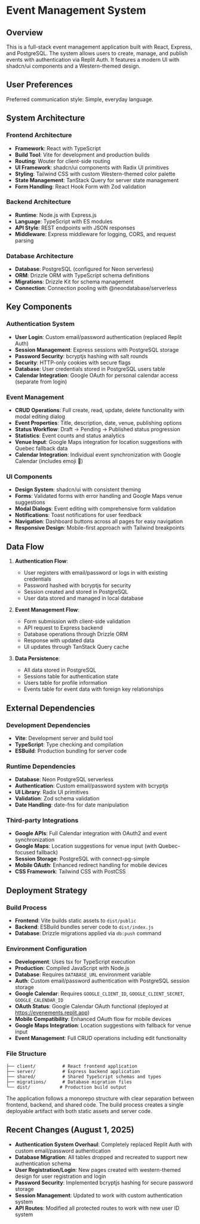 # Event Management System

## Overview

This is a full-stack event management application built with React, Express, and PostgreSQL. The system allows users to create, manage, and publish events with authentication via Replit Auth. It features a modern UI with shadcn/ui components and a Western-themed design.

## User Preferences

Preferred communication style: Simple, everyday language.

## System Architecture

### Frontend Architecture
- **Framework**: React with TypeScript
- **Build Tool**: Vite for development and production builds
- **Routing**: Wouter for client-side routing
- **UI Framework**: shadcn/ui components with Radix UI primitives
- **Styling**: Tailwind CSS with custom Western-themed color palette
- **State Management**: TanStack Query for server state management
- **Form Handling**: React Hook Form with Zod validation

### Backend Architecture
- **Runtime**: Node.js with Express.js
- **Language**: TypeScript with ES modules
- **API Style**: REST endpoints with JSON responses
- **Middleware**: Express middleware for logging, CORS, and request parsing

### Database Architecture
- **Database**: PostgreSQL (configured for Neon serverless)
- **ORM**: Drizzle ORM with TypeScript schema definitions
- **Migrations**: Drizzle Kit for schema management
- **Connection**: Connection pooling with @neondatabase/serverless

## Key Components

### Authentication System
- **User Login**: Custom email/password authentication (replaced Replit Auth)
- **Session Management**: Express sessions with PostgreSQL storage
- **Password Security**: bcryptjs hashing with salt rounds
- **Security**: HTTP-only cookies with secure flags
- **Database**: User credentials stored in PostgreSQL users table
- **Calendar Integration**: Google OAuth for personal calendar access (separate from login)

### Event Management
- **CRUD Operations**: Full create, read, update, delete functionality with modal editing dialog
- **Event Properties**: Title, description, date, venue, publishing options
- **Status Workflow**: Draft → Pending → Published status progression
- **Statistics**: Event counts and status analytics
- **Venue Input**: Google Maps integration for location suggestions with Quebec fallback data
- **Calendar Integration**: Individual event synchronization with Google Calendar (includes emoji 🤠)

### UI Components
- **Design System**: shadcn/ui with consistent theming
- **Forms**: Validated forms with error handling and Google Maps venue suggestions
- **Modal Dialogs**: Event editing with comprehensive form validation
- **Notifications**: Toast notifications for user feedback
- **Navigation**: Dashboard buttons across all pages for easy navigation
- **Responsive Design**: Mobile-first approach with Tailwind breakpoints

## Data Flow

1. **Authentication Flow**:
   - User registers with email/password or logs in with existing credentials
   - Password hashed with bcryptjs for security
   - Session created and stored in PostgreSQL
   - User data stored and managed in local database

2. **Event Management Flow**:
   - Form submission with client-side validation
   - API request to Express backend
   - Database operations through Drizzle ORM
   - Response with updated data
   - UI updates through TanStack Query cache

3. **Data Persistence**:
   - All data stored in PostgreSQL
   - Sessions table for authentication state
   - Users table for profile information
   - Events table for event data with foreign key relationships

## External Dependencies

### Development Dependencies
- **Vite**: Development server and build tool
- **TypeScript**: Type checking and compilation
- **ESBuild**: Production bundling for server code

### Runtime Dependencies
- **Database**: Neon PostgreSQL serverless
- **Authentication**: Custom email/password system with bcryptjs
- **UI Library**: Radix UI primitives
- **Validation**: Zod schema validation
- **Date Handling**: date-fns for date manipulation

### Third-party Integrations
- **Google APIs**: Full Calendar integration with OAuth2 and event synchronization
- **Google Maps**: Location suggestions for venue input (with Quebec-focused fallback)
- **Session Storage**: PostgreSQL with connect-pg-simple
- **Mobile OAuth**: Enhanced redirect handling for mobile devices
- **CSS Framework**: Tailwind CSS with PostCSS

## Deployment Strategy

### Build Process
- **Frontend**: Vite builds static assets to `dist/public`
- **Backend**: ESBuild bundles server code to `dist/index.js`
- **Database**: Drizzle migrations applied via `db:push` command

### Environment Configuration
- **Development**: Uses tsx for TypeScript execution
- **Production**: Compiled JavaScript with Node.js
- **Database**: Requires `DATABASE_URL` environment variable
- **Auth**: Custom email/password authentication with PostgreSQL session storage
- **Google Calendar**: Requires `GOOGLE_CLIENT_ID`, `GOOGLE_CLIENT_SECRET`, `GOOGLE_CALENDAR_ID`
- **OAuth Status**: Google Calendar OAuth functional (deployed at https://evenements.replit.app)
- **Mobile Compatibility**: Enhanced OAuth flow for mobile devices
- **Google Maps Integration**: Location suggestions with fallback for venue input
- **Event Management**: Full CRUD operations including edit functionality

### File Structure
```
├── client/          # React frontend application
├── server/          # Express backend application
├── shared/          # Shared TypeScript schemas and types
├── migrations/      # Database migration files
└── dist/           # Production build output
```

The application follows a monorepo structure with clear separation between frontend, backend, and shared code. The build process creates a single deployable artifact with both static assets and server code.

## Recent Changes (August 1, 2025)

- **Authentication System Overhaul**: Completely replaced Replit Auth with custom email/password authentication
- **Database Migration**: All tables dropped and recreated to support new authentication schema
- **User Registration/Login**: New pages created with western-themed design for user registration and login
- **Password Security**: Implemented bcryptjs hashing for secure password storage
- **Session Management**: Updated to work with custom authentication system
- **API Routes**: Modified all protected routes to work with new user ID system